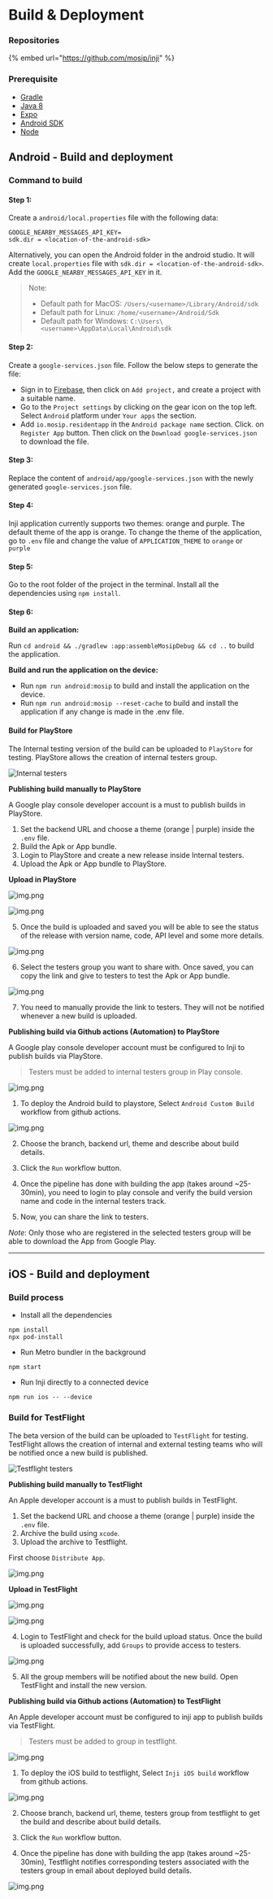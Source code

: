 # Build & Deployment

### Repositories

{% embed url="https://github.com/mosip/inji" %}

### Prerequisite

* [Gradle](https://gradle.org/install/)
* [Java 8](https://www.oracle.com/ph/java/technologies/javase/javase8-archive-downloads.html)
* [Expo](https://docs.expo.dev/home/get-started/installation/)
* [Android SDK](https://developer.android.com/)
* [Node](https://nodejs.org/en/download)

## Android - Build and deployment

### Command to build

#### Step 1:

Create a `android/local.properties` file with the following data:

```
GOOGLE_NEARBY_MESSAGES_API_KEY=
sdk.dir = <location-of-the-android-sdk>
```

Alternatively, you can open the Android folder in the android studio. It will create `local.properties` file with `sdk.dir = <location-of-the-android-sdk>`. Add the `GOOGLE_NEARBY_MESSAGES_API_KEY` in it.

> Note:
>
> * Default path for MacOS: `/Users/<username>/Library/Android/sdk`
> * Default path for Linux: `/home/<username>/Android/Sdk`
> * Default path for Windows: `C:\Users\<username>\AppData\Local\Android\sdk`

#### Step 2:

Create a `google-services.json` file. Follow the below steps to generate the file:

* Sign in to [Firebase](https://console.firebase.google.com/u/0/), then click on `Add project,` and create a project with a suitable name.
* Go to the `Project settings` by clicking on the gear icon on the top left. Select `Android` platform under `Your apps` the section.
* Add `io.mosip.residentapp` in the `Android package name` section. Click. on `Register App` button. Then click on the `Download google-services.json` to download the file.

#### Step 3:

Replace the content of `android/app/google-services.json` with the newly generated `google-services.json` file.

#### Step 4:

Inji application currently supports two themes: orange and purple. The default theme of the app is orange. To change the theme of the application, go to `.env` file and change the value of `APPLICATION_THEME` to `orange` or `purple`

#### Step 5:

Go to the root folder of the project in the terminal. Install all the dependencies using `npm install`.

#### Step 6:

**Build an application:**

Run `cd android && ./gradlew :app:assembleMosipDebug && cd ..` to build the application.

**Build and run the application on the device:**

* Run `npm run android:mosip` to build and install the application on the device.
* Run `npm run android:mosip --reset-cache` to build and install the application if any change is made in the .env file.

#### Build for PlayStore

The Internal testing version of the build can be uploaded to `PlayStore` for testing. PlayStore allows the creation of internal testers group.

![Internal testers](\_images/internal_testers_android.png)

**Publishing build manually to PlayStore**

A Google play console developer account is a must to publish builds in PlayStore.

1. Set the backend URL and choose a theme (orange | purple) inside the `.env` file.
2. Build the Apk or App bundle.
3. Login to PlayStore and create a new release inside Internal testers.
4. Upload the Apk or App bundle to PlayStore.

**Upload in PlayStore**

![img.png](\_images/upload_android.png)

![img.png](\_images/uploading_android.png)

5. Once the build is uploaded and saved you will be able to see the status of the release with version name, code, API level and some more details.

![img.png](\_images/uploaded_view_android.png)

6. Select the testers group you want to share with. Once saved, you can copy the link and give to testers to test the Apk or App bundle.

![img.png](\_images/internal_testers_select_android.png)

7. You need to manually provide the link to testers. They will not be notified whenever a new build is uploaded.

**Publishing build via Github actions (Automation) to PlayStore**

A Google play console developer account must be configured to Inji to publish builds via PlayStore. 

> Testers must be added to internal testers group in Play console.

![img.png](\_images/internal_testers_select_android.png)

1. To deploy the Android build to playstore, Select `Android Custom Build` workflow from github actions.

![img.png](\_images/inji_android_github_actions.png)

2. Choose the branch, backend url, theme and describe about build details. 

3. Click the `Run` workflow button.

4. Once the pipeline has done with building the app (takes around ~25-30min), you need to login to play console and verify the build version name and code in the internal testers track. 

5. Now, you can share the link to testers.

 _Note_: Only those who are registered in the selected testers group will be able to download the App from Google Play.

---
## iOS - Build and deployment

### Build process

* Install all the dependencies

```agsl
npm install
npx pod-install
```

* Run Metro bundler in the background

```agsl
npm start
```

* Run Inji directly to a connected device

```agsl
npm run ios -- --device
```

### Build for TestFlight

The beta version of the build can be uploaded to `TestFlight` for testing. TestFlight allows the creation of internal and external testing teams who will be notified once a new build is published.

![Testflight testers](\_images/img.png)

**Publishing build manually to TestFlight**

An Apple developer account is a must to publish builds in TestFlight.

1. Set the backend URL and choose a theme (orange | purple) inside the `.env` file.
2. Archive the build using `xcode`.
3. Upload the archive to Testflight.

First choose `Distribute App`.

![img.png](\_images/archive.png)

**Upload in TestFlight**

![img.png](\_images/upload.png)

![img.png](\_images/uploading.png)

4. Login to TestFlight and check for the build upload status. Once the build is uploaded successfully, add `Groups` to provide access to testers.

![img.png](\_images/testflight_testers_group.png)

5. All the group members will be notified about the new build. Open TestFlight and install the new version.


**Publishing build via Github actions (Automation) to TestFlight**

An Apple developer account must be configured to inji app to publish builds via TestFlight. 

> Testers must be added to group in testflight.

![img.png](\_images/testflight_testers_group.png)

1. To deploy the iOS build to testflight, Select `Inji iOS build` workflow from github actions.

![img.png](\_images/inji_ios_github_actions.png)

2. Choose branch, backend url, theme, testers group from testflight to get the build and describe about build details. 

3. Click the `Run` workflow button.

4. Once the pipeline has done with building the app (takes around ~25-30min), Testflight notifies corresponding testers associated with the testers group in email about deployed build details.

![img.png](\_images/testflight_ios_notification.png)
